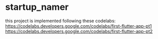# startup_namer

this project is implemented following these codelabs:
https://codelabs.developers.google.com/codelabs/first-flutter-app-pt1
https://codelabs.developers.google.com/codelabs/first-flutter-app-pt2
